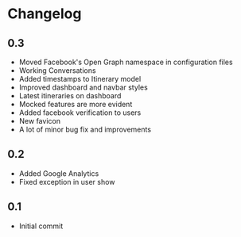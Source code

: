 Changelog
=========

0.3
---
* Moved Facebook's Open Graph namespace in configuration files
* Working Conversations
* Added timestamps to Itinerary model
* Improved dashboard and navbar styles
* Latest itineraries on dashboard
* Mocked features are more evident
* Added facebook verification to users
* New favicon
* A lot of minor bug fix and improvements

0.2
---
* Added Google Analytics
* Fixed exception in user show

0.1
---
* Initial commit
